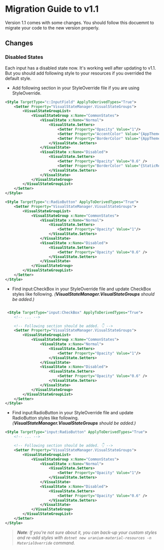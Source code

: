 # Migration Guide to v1.1
Version 1.1 comes with some changes. You should follow this docuemnt to migrate your code to the new version properly.

## Changes

### Disabled States
Each input has a disabled state now. It's working well after updating to v1.1. But you should add following style to your resources if you overrided the default style.

- Add following section in your StyleOverride file if you are using StyleOverride.
```xml
<Style TargetType="c:InputField" ApplyToDerivedTypes="True">
    <Setter Property="VisualStateManager.VisualStateGroups">
        <VisualStateGroupList>
            <VisualStateGroup x:Name="CommonStates">
                <VisualState x:Name="Normal">
                    <VisualState.Setters>
                        <Setter Property="Opacity" Value="1"/>
                        <Setter Property="AccentColor" Value="{AppThemeBinding Light={StaticResource Primary}, Dark={StaticResource PrimaryDark}}" />
                        <Setter Property="BorderColor" Value="{AppThemeBinding Light={StaticResource OnBackground}, Dark={StaticResource OnBackgroundDark}}" />
                    </VisualState.Setters>
                </VisualState>
                <VisualState x:Name="Disabled">
                    <VisualState.Setters>
                        <Setter Property="Opacity" Value="0.6" />
                        <Setter Property="BorderColor" Value="{StaticResource DisabledText}" />
                    </VisualState.Setters>
                </VisualState>
            </VisualStateGroup>
        </VisualStateGroupList>
    </Setter>
</Style>

<Style TargetType="c:RadioButton" ApplyToDerivedTypes="True">
    <Setter Property="VisualStateManager.VisualStateGroups">
        <VisualStateGroupList>
            <VisualStateGroup x:Name="CommonStates">
                <VisualState x:Name="Normal">
                    <VisualState.Setters>
                        <Setter Property="Opacity" Value="1"/>
                    </VisualState.Setters>
                </VisualState>
                <VisualState x:Name="Disabled">
                    <VisualState.Setters>
                        <Setter Property="Opacity" Value="0.6" />
                    </VisualState.Setters>
                </VisualState>
            </VisualStateGroup>
        </VisualStateGroupList>
    </Setter>
</Style>
```

- Find input:CheckBox in your StyleOverride file and update CheckBox styles like following. _(**VisualStateManager.VisualStateGroups** should be added.)_
```xml

 <Style TargetType="input:CheckBox" ApplyToDerivedTypes="True">
    <!-- ... -->

    <!-- Following section should be added. 👇 -->
    <Setter Property="VisualStateManager.VisualStateGroups">
        <VisualStateGroupList>
            <VisualStateGroup x:Name="CommonStates">
                <VisualState x:Name="Normal">
                    <VisualState.Setters>
                        <Setter Property="Opacity" Value="1"/>
                    </VisualState.Setters>
                </VisualState>
                <VisualState x:Name="Disabled">
                    <VisualState.Setters>
                        <Setter Property="Opacity" Value="0.6" />
                    </VisualState.Setters>
                </VisualState>
            </VisualStateGroup>
        </VisualStateGroupList>
    </Setter>
</Style>
```

- Find input:RadioButton in your StyleOverride file and update RadioButton styles like following. _(**VisualStateManager.VisualStateGroups** should be added.)_
```xml
<Style TargetType="input:RadioButton" ApplyToDerivedTypes="True">
    <!-- ... -->

    <!-- Following section should be added. 👇 -->
    <Setter Property="VisualStateManager.VisualStateGroups">
        <VisualStateGroupList>
            <VisualStateGroup x:Name="CommonStates">
                <VisualState x:Name="Normal">
                    <VisualState.Setters>
                        <Setter Property="Opacity" Value="1"/>
                    </VisualState.Setters>
                </VisualState>
                <VisualState x:Name="Disabled">
                    <VisualState.Setters>
                        <Setter Property="Opacity" Value="0.6" />
                    </VisualState.Setters>
                </VisualState>
            </VisualStateGroup>
        </VisualStateGroupList>
    </Setter>
</Style>
```
> _**Note**: If you're not sure about it, you can back-up your custom styles and re-add styles with `dotnet new uranium-material-resources -n MaterialOverride` command._


